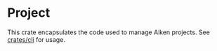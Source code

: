 # Project

This crate encapsulates the code used to manage Aiken projects. See [crates/cli](../cli) for usage.
